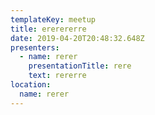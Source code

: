 ```yaml
---
templateKey: meetup
title: ererererre
date: 2019-04-20T20:48:32.648Z
presenters:
  - name: rerer
    presentationTitle: rere
    text: rererre
location:
  name: rerer
---
```


